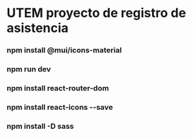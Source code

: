 # UTEM proyecto de registro de asistencia



### npm install @mui/icons-material
### npm run dev
### npm install react-router-dom
### npm install react-icons --save
### npm install -D sass
